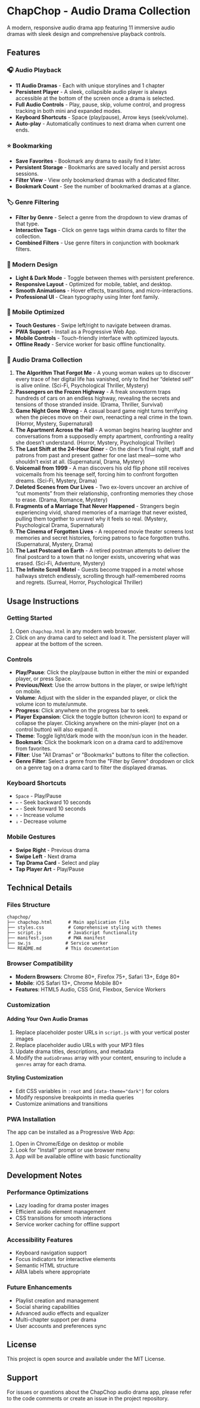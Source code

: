# ChapChop - Audio Drama Collection

A modern, responsive audio drama app featuring 11 immersive audio dramas with sleek design and comprehensive playback controls.

## Features

### 🎧 Audio Playback
- **11 Audio Dramas** - Each with unique storylines and 1 chapter
- **Persistent Player** - A sleek, collapsible audio player is always accessible at the bottom of the screen once a drama is selected.
- **Full Audio Controls** - Play, pause, skip, volume control, and progress tracking in both mini and expanded modes.
- **Keyboard Shortcuts** - Space (play/pause), Arrow keys (seek/volume).
- **Auto-play** - Automatically continues to next drama when current one ends.

### ⭐ Bookmarking
- **Save Favorites** - Bookmark any drama to easily find it later.
- **Persistent Storage** - Bookmarks are saved locally and persist across sessions.
- **Filter View** - View only bookmarked dramas with a dedicated filter.
- **Bookmark Count** - See the number of bookmarked dramas at a glance.

### 🏷️ Genre Filtering
- **Filter by Genre** - Select a genre from the dropdown to view dramas of that type.
- **Interactive Tags** - Click on genre tags within drama cards to filter the collection.
- **Combined Filters** - Use genre filters in conjunction with bookmark filters.

### 🎨 Modern Design
- **Light & Dark Mode** - Toggle between themes with persistent preference.
- **Responsive Layout** - Optimized for mobile, tablet, and desktop.
- **Smooth Animations** - Hover effects, transitions, and micro-interactions.
- **Professional UI** - Clean typography using Inter font family.

### 📱 Mobile Optimized
- **Touch Gestures** - Swipe left/right to navigate between dramas.
- **PWA Support** - Install as a Progressive Web App.
- **Mobile Controls** - Touch-friendly interface with optimized layouts.
- **Offline Ready** - Service worker for basic offline functionality.

### 🎵 Audio Drama Collection

1. **The Algorithm That Forgot Me** - A young woman wakes up to discover every trace of her digital life has vanished, only to find her “deleted self” is alive online. (Sci-Fi, Psychological Thriller, Mystery)
2. **Passengers on the Frozen Highway** - A freak snowstorm traps hundreds of cars on an endless highway, revealing the secrets and tensions of those stranded inside. (Drama, Thriller, Survival)
3. **Game Night Gone Wrong** - A casual board game night turns terrifying when the pieces move on their own, reenacting a real crime in the town. (Horror, Mystery, Supernatural)
4. **The Apartment Across the Hall** - A woman begins hearing laughter and conversations from a supposedly empty apartment, confronting a reality she doesn’t understand. (Horror, Mystery, Psychological Thriller)
5. **The Last Shift at the 24-Hour Diner** - On the diner’s final night, staff and patrons from past and present gather for one last meal—some who shouldn’t exist at all. (Supernatural, Drama, Mystery)
6. **Voicemail from 1999** - A man discovers his old flip phone still receives voicemails from his teenage self, forcing him to confront forgotten dreams. (Sci-Fi, Mystery, Drama)
7. **Deleted Scenes from Our Lives** - Two ex-lovers uncover an archive of “cut moments” from their relationship, confronting memories they chose to erase. (Drama, Romance, Mystery)
8. **Fragments of a Marriage That Never Happened** - Strangers begin experiencing vivid, shared memories of a marriage that never existed, pulling them together to unravel why it feels so real. (Mystery, Psychological Drama, Supernatural)
9. **The Cinema of Forgotten Lives** - A reopened movie theater screens lost memories and secret histories, forcing patrons to face forgotten truths. (Supernatural, Mystery, Drama)
10. **The Last Postcard on Earth** - A retired postman attempts to deliver the final postcard to a town that no longer exists, uncovering what was erased. (Sci-Fi, Adventure, Mystery)
11. **The Infinite Scroll Motel** - Guests become trapped in a motel whose hallways stretch endlessly, scrolling through half-remembered rooms and regrets. (Surreal, Horror, Psychological Thriller)

## Usage Instructions

### Getting Started
1. Open `chapchop.html` in any modern web browser.
2. Click on any drama card to select and load it. The persistent player will appear at the bottom of the screen.

### Controls
- **Play/Pause**: Click the play/pause button in either the mini or expanded player, or press Space.
- **Previous/Next**: Use the arrow buttons in the player, or swipe left/right on mobile.
- **Volume**: Adjust with the slider in the expanded player, or click the volume icon to mute/unmute.
- **Progress**: Click anywhere on the progress bar to seek.
- **Player Expansion**: Click the toggle button (chevron icon) to expand or collapse the player. Clicking anywhere on the mini-player (not on a control button) will also expand it.
- **Theme**: Toggle light/dark mode with the moon/sun icon in the header.
- **Bookmark**: Click the bookmark icon on a drama card to add/remove from favorites.
- **Filter**: Use "All Dramas" or "Bookmarks" buttons to filter the collection.
- **Genre Filter**: Select a genre from the "Filter by Genre" dropdown or click on a genre tag on a drama card to filter the displayed dramas.

### Keyboard Shortcuts
- `Space` - Play/Pause
- `←` - Seek backward 10 seconds
- `→` - Seek forward 10 seconds
- `↑` - Increase volume
- `↓` - Decrease volume

### Mobile Gestures
- **Swipe Right** - Previous drama
- **Swipe Left** - Next drama
- **Tap Drama Card** - Select and play
- **Tap Player Art** - Play/Pause

## Technical Details

### Files Structure
```
chapchop/
├── chapchop.html      # Main application file
├── styles.css         # Comprehensive styling with themes
├── script.js          # JavaScript functionality
├── manifest.json      # PWA manifest
├── sw.js             # Service worker
└── README.md         # This documentation
```

### Browser Compatibility
- **Modern Browsers**: Chrome 80+, Firefox 75+, Safari 13+, Edge 80+
- **Mobile**: iOS Safari 13+, Chrome Mobile 80+
- **Features**: HTML5 Audio, CSS Grid, Flexbox, Service Workers

### Customization

#### Adding Your Own Audio Dramas
1. Replace placeholder poster URLs in `script.js` with your vertical poster images
2. Replace placeholder audio URLs with your MP3 files
3. Update drama titles, descriptions, and metadata
4. Modify the `audioDramas` array with your content, ensuring to include a `genres` array for each drama.

#### Styling Customization
- Edit CSS variables in `:root` and `[data-theme="dark"]` for colors
- Modify responsive breakpoints in media queries
- Customize animations and transitions

### PWA Installation
The app can be installed as a Progressive Web App:
1. Open in Chrome/Edge on desktop or mobile
2. Look for "Install" prompt or use browser menu
3. App will be available offline with basic functionality

## Development Notes

### Performance Optimizations
- Lazy loading for drama poster images
- Efficient audio element management
- CSS transitions for smooth interactions
- Service worker caching for offline support

### Accessibility Features
- Keyboard navigation support
- Focus indicators for interactive elements
- Semantic HTML structure
- ARIA labels where appropriate

### Future Enhancements
- Playlist creation and management
- Social sharing capabilities
- Advanced audio effects and equalizer
- Multi-chapter support per drama
- User accounts and preferences sync

## License

This project is open source and available under the MIT License.

## Support

For issues or questions about the ChapChop audio drama app, please refer to the code comments or create an issue in the project repository.

